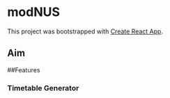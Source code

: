 # modNUS

This project was bootstrapped with [Create React App](https://github.com/facebook/create-react-app).

## Aim


##Features

### Timetable Generator
